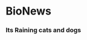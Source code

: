 <!DOCTYPE html>
<html>
 <head>
  <title>BioNews</title>
 </head>
 <body>
  <h1>BioNews</h1>
  <h3>Its Raining cats and dogs</h2>
  <a href="
  <p>Cats and dogs have been found falling out of trees in a local neighborhood.</p>
 </body>
</html>
